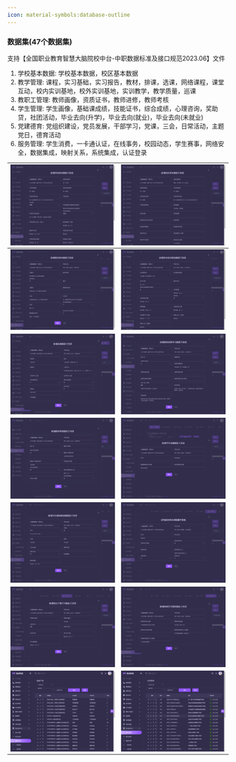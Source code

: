 ```yaml
---
icon: material-symbols:database-outline
---
```



### 数据集(47个数据集)
支持【全国职业教育智慧大脑院校中台-中职数据标准及接口规范2023.06】文件
1.  学校基本数据: 学校基本数据，校区基本数据
2.  教学管理: 课程，实习基础，实习报告，教材，排课，选课，网络课程，课堂互动，校内实训基地，校外实训基地，实训教学，教学质量，巡课
3.  教职工管理: 教师画像，资质证书，教师进修，教师考核
4.  学生管理: 学生画像，基础课成绩，技能证书，综合成绩，心理咨询，奖助贷，社团活动，毕业去向(升学)，毕业去向(就业)，毕业去向(未就业)
5.  党建德育: 党组织建设，党员发展，干部学习，党课，三会，日常活动，主题党日，德育活动
6.  服务管理: 学生消费，一卡通认证，在线事务，校园动态，学生赛事，网络安全，数据集成，映射关系，系统集成，认证登录

| <img src="./images/01.png" > | <img src="./images/02.png" > |
|------------------------------------------|------------------------------------------|
| <img src="./images/03.png" > | <img src="./images/04.png" > |
| <img src="./images/05.png" > | <img src="./images/06.png" > |
| <img src="./images/07.png" > | <img src="./images/08.png" > |
| <img src="./images/09.png" > | <img src="./images/10.png" > |
| <img src="./images/11.png" > | <img src="./images/12.png" > |
| <img src="./images/13.png" > | <img src="./images/14.png" > |
